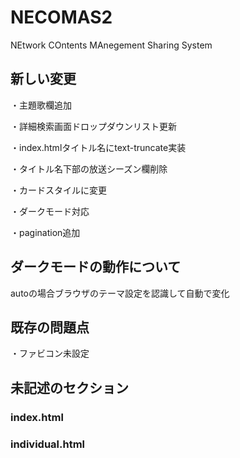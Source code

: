 # NECOMAS2
NEtwork COntents MAnegement Sharing System
## 新しい変更

・主題歌欄追加

・詳細検索画面ドロップダウンリスト更新

・index.htmlタイトル名にtext-truncate実装

・タイトル名下部の放送シーズン欄削除

・カードスタイルに変更

・ダークモード対応

・pagination追加

## ダークモードの動作について
autoの場合ブラウザのテーマ設定を認識して自動で変化

## 既存の問題点
・ファビコン未設定

## 未記述のセクション
### index.html


### individual.html


